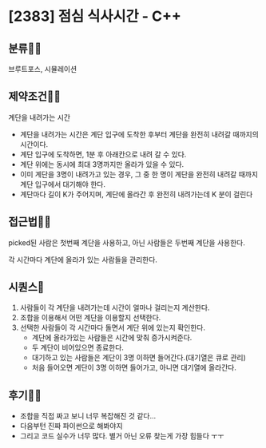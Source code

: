 # [2383] 점심 식사시간 - C++

## 분류👩‍💻

브루트포스, 시뮬레이션


## 제약조건👩‍🏫

계단을 내려가는 시간
- 계단을 내려가는 시간은 계단 입구에 도착한 후부터 계단을 완전히 내려갈 때까지의 시간이다.
- 계단 입구에 도착하면, 1분 후 아래칸으로 내려 갈 수 있다.
- 계단 위에는 동시에 최대 3명까지만 올라가 있을 수 있다.
- 이미 계단을 3명이 내려가고 있는 경우, 그 중 한 명이 계단을 완전히 내려갈 때까지 계단 입구에서 대기해야 한다.
- 계단마다 길이 K가 주어지며, 계단에 올라간 후 완전히 내려가는데 K 분이 걸린다



## 접근법🦸‍♀️
picked된 사람은 첫번째 계단을 사용하고, 아닌 사람들은 두번째 계단을 사용한다.   

각 시간마다 계단에 올라가 있는 사람들을 관리한다.



## 시퀀스💁
1. 사람들이 각 계단을 내려가는데 시간이 얼마나 걸리는지 계산한다.
2. 조합을 이용해서 어떤 계단을 이용할지 선택한다.
3. 선택한 사람들이 각 시간마다 돌면서 계단 위에 있는지 확인한다.
     - 계단에 올라가있는 사람들은 시간에 맞춰 증가시켜준다.
     - 두 계단이 비어있으면 종료한다.
     - 대기하고 있는 사람들은 계단이 3명 이하면 들어간다.(대기열은 큐로 관리)
     - 처음 들어오면 계단이 3명 이하면 들어가고, 아니면 대기열에 올라간다.
  



## 후기🧝‍♀️
- 조합을 직접 짜고 보니 너무 복잡해진 것 같다... 
- 다음부턴 진짜 파이썬으로 해봐야지
- 그리고 코드 실수가 너무 많다. 별거 아닌 오류 찾는게 가장 힘들다 ㅜㅜ


